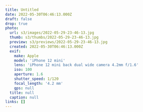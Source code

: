 ```yaml
---
title: Untitled
date: 2022-05-30T06:46:13.000Z
draft: false
drop: true
photo:
  url: s3/images/2022-05-29-23-46-13.jpg
  thumb: s3/thumbs/2022-05-29-23-46-13.jpg
  preview: s3/previews/2022-05-29-23-46-13.jpg
  created: 2022-05-30T06:46:13.000Z
  exif:
    make: Apple
    model: 'iPhone 12 mini'
    lens: 'iPhone 12 mini back dual wide camera 4.2mm f/1.6'
    iso: 100
    aperture: 1.6
    shutter_speed: 1/120
    focal_length: '4.2 mm'
    gps: null
  title: null
  caption: null
links: []
---
```

